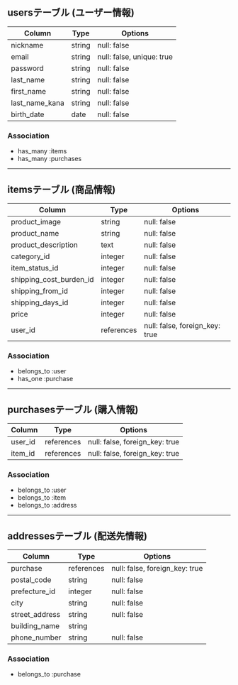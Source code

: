 ## usersテーブル (ユーザー情報)

| Column             | Type   | Options             |
|--------------------|--------|---------------------|
| nickname           | string | null: false         |
| email              | string | null: false, unique: true |
| password           | string | null: false         |
| last_name          | string | null: false         |
| first_name         | string | null: false         |
| last_name_kana     | string | null: false         |
| birth_date         | date   | null: false         |

### Association
- has_many :items
- has_many :purchases

---

## itemsテーブル (商品情報)

| Column                    | Type       | Options                         |
|---------------------------|------------|---------------------------------|
| product_image             | string     | null: false                     |
| product_name              | string     | null: false                     |
| product_description       | text       | null: false                     |
| category_id               | integer    | null: false                     |
| item_status_id            | integer    | null: false                     |
| shipping_cost_burden_id   | integer    | null: false                     |
| shipping_from_id          | integer    | null: false                     |
| shipping_days_id          | integer    | null: false                     |
| price                     | integer    | null: false                     |
| user_id                   | references | null: false, foreign_key: true  |

### Association
- belongs_to :user
- has_one :purchase

---

## purchasesテーブル (購入情報)

| Column    | Type       | Options                        |
|-----------|------------|--------------------------------|
| user_id   | references | null: false, foreign_key: true |
| item_id   | references | null: false, foreign_key: true |

### Association
- belongs_to :user
- belongs_to :item
- belongs_to :address

---

## addressesテーブル (配送先情報)

| Column         | Type       | Options                         |
|----------------|------------|---------------------------------|
| purchase       | references | null: false, foreign_key: true  |
| postal_code    | string     | null: false                     |
| prefecture_id  | integer    | null: false                     |
| city           | string     | null: false                     |
| street_address | string     | null: false                     |
| building_name  | string     |                                 |
| phone_number   | string     | null: false                     |

### Association
- belongs_to :purchase


